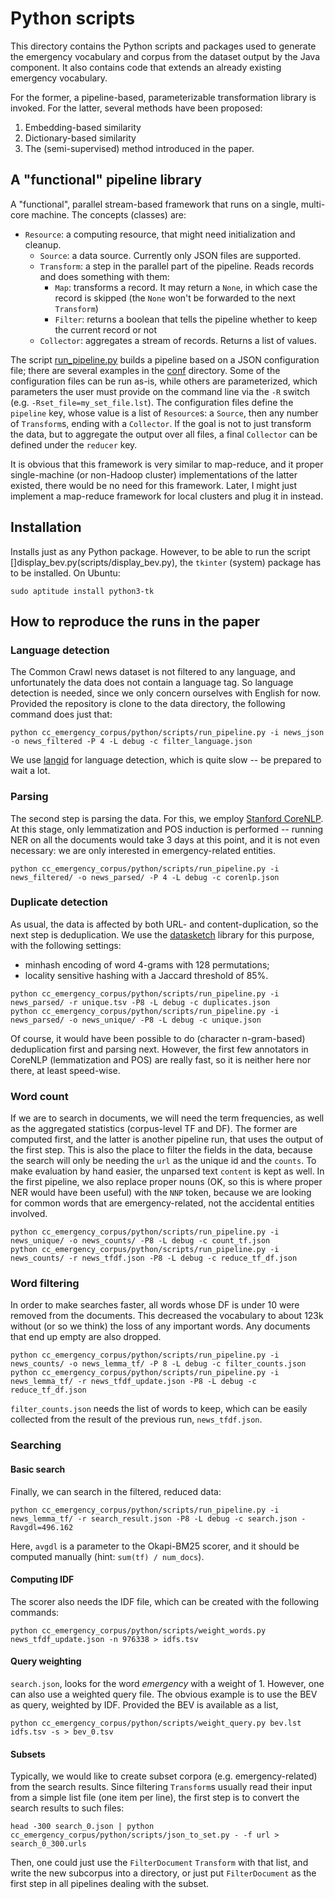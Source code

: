 # Python scripts

This directory contains the Python scripts and packages used to generate the emergency vocabulary and corpus from the dataset
output by the Java component. It also contains code that extends an already existing emergency vocabulary.

For the former, a pipeline-based, parameterizable transformation library is invoked. For the latter, several methods have been proposed:

1. Embedding-based similarity
1. Dictionary-based similarity
1. The (semi-supervised) method introduced in the paper.

## A "functional" pipeline library

A "functional", parallel stream-based framework that runs on a single, multi-core machine. The concepts (classes) are:

- `Resource`: a computing resource, that might need initialization and cleanup.
  - `Source`: a data source. Currently only JSON files are supported.
  - `Transform`: a step in the parallel part of the pipeline. Reads records and does something with them:
    - `Map`: transforms a record. It may return a `None`, in which case the record is skipped
             (the `None` won't be forwarded to the next `Transform`)
    - `Filter`: returns a boolean that tells the pipeline whether to keep the current record or not
  - `Collector`: aggregates a stream of records. Returns a list of values.
  
The script [run_pipeline.py](scripts/run_pipeline.py) builds
a pipeline based on a JSON configuration file; there are several examples in the
[conf](cc_emergency/conf) directory. Some of the configuration
files can be run as-is, while others are parameterized, which parameters the user must provide on the command line via the `-R`
switch (e.g. `-Rset_file=my_set_file.lst`). The configuration files define the `pipeline` key, whose value is a list of `Resource`s:
a `Source`, then any number of `Transform`s, ending with a `Collector`. If the goal is not to just transform the data, but to aggregate
the output over all files, a final `Collector` can be defined under the `reducer` key.

It is obvious that this framework is very similar to map-reduce, and it proper single-machine (or non-Hadoop cluster) implementations
of the latter existed, there would be no need for this framework. Later, I might just implement a map-reduce framework for local clusters
and plug it in instead.

## Installation

Installs just as any Python package. However, to be able to run the script
[]display_bev.py(scripts/display_bev.py), the `tkinter` (system) package has
to be installed. On Ubuntu:
```
sudo aptitude install python3-tk
```

## How to reproduce the runs in the paper

### Language detection

The Common Crawl news dataset is not filtered to any language, and unfortunately the data does not contain a language tag. So language
detection is needed, since we only concern ourselves with English for now. Provided the repository is clone to the data directory,
the following command does just that:
```
python cc_emergency_corpus/python/scripts/run_pipeline.py -i news_json -o news_filtered -P 4 -L debug -c filter_language.json
```
We use [langid](https://pypi.python.org/pypi/langid) for language detection, which is quite slow -- be prepared to wait a lot.

### Parsing

The second step is parsing the data. For this, we employ [Stanford CoreNLP](https://stanfordnlp.github.io/CoreNLP/). At this stage,
only lemmatization and POS induction is performed -- running NER on all the documents would take 3 days at this point, and it is
not even necessary: we are only interested in emergency-related entities.
```
python cc_emergency_corpus/python/scripts/run_pipeline.py -i news_filtered/ -o news_parsed/ -P 4 -L debug -c corenlp.json
```

### Duplicate detection

As usual, the data is affected by both URL- and content-duplication, so the next step is deduplication. We use the
[datasketch](https://github.com/ekzhu/datasketch) library for this purpose, with the following settings:

- minhash encoding of word 4-grams with 128 permutations;
- locality sensitive hashing with a Jaccard threshold of 85%.

```
python cc_emergency_corpus/python/scripts/run_pipeline.py -i news_parsed/ -r unique.tsv -P8 -L debug -c duplicates.json
python cc_emergency_corpus/python/scripts/run_pipeline.py -i news_parsed/ -o news_unique/ -P8 -L debug -c unique.json
```
Of course, it would have been possible to do (character n-gram-based) deduplication first and parsing next. However, the first few
annotators in CoreNLP (lemmatization and POS) are really fast, so it is neither here nor there, at least speed-wise.

### Word count

If we are to search in documents, we will need the term frequencies, as well as the aggregated statistics (corpus-level TF and DF).
The former are computed first, and the latter is another pipeline run, that uses the output of the first step. This is also the place
to filter the fields in the data, because the search will only be needing the `url` as the unique id and the `counts`. To make
evaluation by hand easier, the unparsed text `content` is kept as well. In the first pipeline, we also replace proper nouns
(OK, so this is where proper NER would have been useful) with the `NNP` token, because we are looking for common words that are
emergency-related, not the accidental entities involved.

```
python cc_emergency_corpus/python/scripts/run_pipeline.py -i news_unique/ -o news_counts/ -P8 -L debug -c count_tf.json
python cc_emergency_corpus/python/scripts/run_pipeline.py -i news_counts/ -r news_tfdf.json -P8 -L debug -c reduce_tf_df.json
```

### Word filtering

In order to make searches faster, all words whose DF is under 10 were removed from the documents. This decreased the vocabulary to
about 123k without (or so we think) the loss of any important words. Any documents that end up empty are also dropped.
```
python cc_emergency_corpus/python/scripts/run_pipeline.py -i news_counts/ -o news_lemma_tf/ -P 8 -L debug -c filter_counts.json
python cc_emergency_corpus/python/scripts/run_pipeline.py -i news_lemma_tf/ -r news_tfdf_update.json -P8 -L debug -c reduce_tf_df.json
```
`filter_counts.json` needs the list of words to keep, which can be easily collected from the result of the previous run,
`news_tfdf.json`.

### Searching

#### Basic search

Finally, we can search in the filtered, reduced data:
```
python cc_emergency_corpus/python/scripts/run_pipeline.py -i news_lemma_tf/ -r search_result.json -P8 -L debug -c search.json -Ravgdl=496.162
```
Here, `avgdl` is a parameter to the Okapi-BM25 scorer, and it should be computed manually (hint: `sum(tf) / num_docs`).

#### Computing IDF

The scorer also needs the IDF file, which can be created with the following commands:
```
python cc_emergency_corpus/python/scripts/weight_words.py news_tfdf_update.json -n 976338 > idfs.tsv
```

#### Query weighting

`search.json`, looks for the word _emergency_ with a weight of 1. However, one can also use a weighted query file. The obvious
example is to use the BEV as query, weighted by IDF. Provided the BEV is available as a list,
```
python cc_emergency_corpus/python/scripts/weight_query.py bev.lst idfs.tsv -s > bev_0.tsv
```

#### Subsets

Typically, we would like to create subset corpora (e.g. emergency-related) from the search results. Since filtering `Transform`s
usually read their input from a simple list file (one item per line), the first step is to convert the search results to such files:
```
head -300 search_0.json | python cc_emergency_corpus/python/scripts/json_to_set.py - -f url > search_0_300.urls
```

Then, one could just use the `FilterDocument` `Transform` with that list, and write the new subcorpus into a directory, or just
put `FilterDocument` as the first step in all pipelines dealing with the subset.
